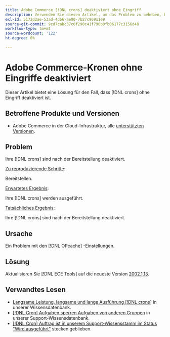 ```yaml
---
title: Adobe Commerce [!DNL crons] deaktiviert ohne Eingriff
description: Verwenden Sie diesen Artikel, um das Problem zu beheben, bei dem [!DNL crons] ohne Eingreifen deaktiviert sind.
exl-id: 5172d2ae-53ad-4db6-ae00-7b27c96911e9
source-git-commit: 9cd7cabc37c0f290c41f790b0fb06177c3156d48
workflow-type: tm+mt
source-wordcount: '122'
ht-degree: 0%

---
```


# Adobe Commerce-Kronen ohne Eingriffe deaktiviert

Dieser Artikel bietet eine Lösung für den Fall, dass [!DNL crons] ohne Eingriff deaktiviert ist.

## Betroffene Produkte und Versionen

* Adobe Commerce in der Cloud-Infrastruktur, alle [unterstützten Versionen](https://www.adobe.com/content/dam/cc/en/legal/terms/enterprise/pdfs/Adobe-Commerce-Software-Lifecycle-Policy.pdf).

## Problem

Ihre [!DNL crons] sind nach der Bereitstellung deaktiviert.

<u>Zu reproduzierende Schritte</u>:

Bereitstellen.

<u>Erwartetes Ergebnis</u>:

Ihre [!DNL crons] werden ausgeführt.

<u>Tatsächliches Ergebnis</u>:

Ihre [!DNL crons] sind nach der Bereitstellung deaktiviert.

## Ursache

Ein Problem mit den [!DNL OPcache] -Einstellungen.

## Lösung

Aktualisieren Sie [!DNL ECE Tools] auf die neueste Version [2002.1.13](https://devdocs.magento.com/cloud/release-notes/ece-release-notes.html#v2002113).

## Verwandtes Lesen

* [Langsame Leistung, langsame und lange Ausführung [!DNL crons]](https://experienceleague.adobe.com/docs/commerce-knowledge-base/kb/troubleshooting/miscellaneous/slow-performance-slow-and-long-running-crons.html) in unserer Wissensdatenbank.
* [[!DNL Cron] Aufgaben sperren Aufgaben von anderen Gruppen](https://experienceleague.adobe.com/docs/commerce-knowledge-base/kb/troubleshooting/miscellaneous/cron-tasks-lock-tasks-from-other-groups.html?lang=en) in unserer Support-Wissensdatenbank.
* [[!DNL Cron] Auftrag ist in unserem Support-Wissensstamm im Status &quot;Wird ausgeführt&quot;](https://experienceleague.adobe.com/docs/commerce-knowledge-base/kb/troubleshooting/miscellaneous/cron-job-is-stuck-in-running-status.html?lang=en) stecken geblieben.
